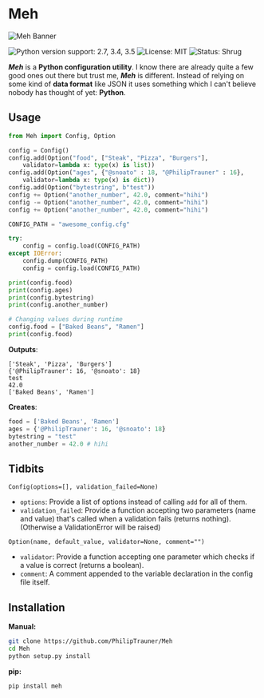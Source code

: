 # Meh

![Meh Banner](http://content.philip-trauner.me/meh.png)

![Python version support: 2.7, 3.4, 3.5](https://img.shields.io/badge/python-2.7%2C%203.4%2C%203.5-blue.svg)
![License: MIT](https://img.shields.io/badge/license-MIT-blue.svg)
![Status: Shrug](https://img.shields.io/badge/status-%C2%AF%5C__(%E3%83%84)__%2F%C2%AF-green.svg)

***Meh*** is a **Python configuration utility**. I know there are already quite a few good ones out there but trust me, ***Meh*** is different.
Instead of relying on some kind of **data format** like JSON it uses something which I can't believe nobody has thought of yet: **Python**.


## Usage
```python
from Meh import Config, Option

config = Config()
config.add(Option("food", ["Steak", "Pizza", "Burgers"],
	validator=lambda x: type(x) is list))
config.add(Option("ages", {"@snoato" : 18, "@PhilipTrauner" : 16},
	validator=lambda x: type(x) is dict))
config.add(Option("bytestring", b"test"))
config += Option("another_number", 42.0, comment="hihi")
config -= Option("another_number", 42.0, comment="hihi")
config += Option("another_number", 42.0, comment="hihi")

CONFIG_PATH = "awesome_config.cfg"

try:
	config = config.load(CONFIG_PATH)
except IOError:
	config.dump(CONFIG_PATH)
	config = config.load(CONFIG_PATH)

print(config.food)
print(config.ages)
print(config.bytestring)
print(config.another_number)

# Changing values during runtime
config.food = ["Baked Beans", "Ramen"]
print(config.food)
```
**Outputs**:

```
['Steak', 'Pizza', 'Burgers']
{'@PhilipTrauner': 16, '@snoato': 18}
test
42.0
['Baked Beans', 'Ramen']
```
**Creates**:

```python
food = ['Baked Beans', 'Ramen']
ages = {'@PhilipTrauner': 16, '@snoato': 18}
bytestring = "test"
another_number = 42.0 # hihi
```


## Tidbits
`Config(options=[], validation_failed=None)`

* `options`: Provide a list of options instead of calling `add` for all of them.
* `validation_failed`: Provide a function accepting two parameters (name and value) that's called when a validation fails (returns nothing). (Otherwise a ValidationError will be raised)

`Option(name, default_value, validator=None, comment="")`

* `validator`: Provide a function accepting one parameter which checks if a value is correct (returns a boolean).
* `comment`: A comment appended to the variable declaration in the config file itself.

## Installation
**Manual:**
```bash
git clone https://github.com/PhilipTrauner/Meh
cd Meh
python setup.py install
```

**pip:**
```bash
pip install meh
```